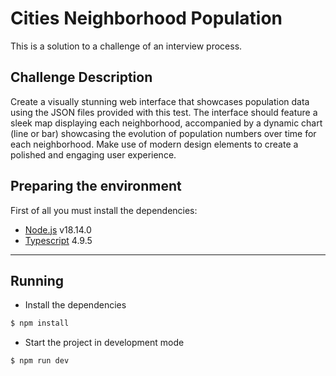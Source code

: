 # Cities Neighborhood Population

This is a solution to a challenge of an interview process. 

## Challenge Description

Create a visually stunning web interface that showcases population data using the JSON files provided with this test. The interface should feature a sleek map displaying each neighborhood, accompanied by a dynamic chart (line or bar) showcasing the evolution of population numbers over time for each neighborhood. Make use of modern design elements to create a polished and engaging user experience.

## Preparing the environment
First of all you must install the dependencies:

- [Node.js](https://nodejs.org/en/blog/release/v18.14.0/) v18.14.0
- [Typescript](https://www.typescriptlang.org/) 4.9.5

---

## Running

- Install the dependencies

```bash
$ npm install
```

- Start the project in development mode

```bash
$ npm run dev
```
